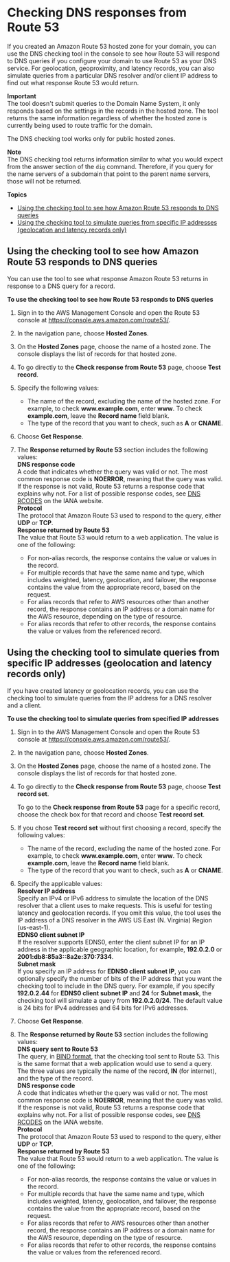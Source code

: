 # Checking DNS responses from Route 53<a name="dns-test"></a>

If you created an Amazon Route 53 hosted zone for your domain, you can use the DNS checking tool in the console to see how Route 53 will respond to DNS queries if you configure your domain to use Route 53 as your DNS service\. For geolocation, geoproximity, and latency records, you can also simulate queries from a particular DNS resolver and/or client IP address to find out what response Route 53 would return\.

**Important**  
The tool doesn't submit queries to the Domain Name System, it only responds based on the settings in the records in the hosted zone\. The tool returns the same information regardless of whether the hosted zone is currently being used to route traffic for the domain\.

The DNS checking tool works only for public hosted zones\.

**Note**  
The DNS checking tool returns information similar to what you would expect from the answer section of the `dig` command\. Therefore, if you query for the name servers of a subdomain that point to the parent name servers, those will not be returned\.

**Topics**
+ [Using the checking tool to see how Amazon Route 53 responds to DNS queries](#dns-test-how-route-53-responds)
+ [Using the checking tool to simulate queries from specific IP addresses \(geolocation and latency records only\)](#dns-test-simulate-requests)

## Using the checking tool to see how Amazon Route 53 responds to DNS queries<a name="dns-test-how-route-53-responds"></a>

You can use the tool to see what response Amazon Route 53 returns in response to a DNS query for a record\.<a name="dns-test-how-route-53-responds-procedure"></a>

**To use the checking tool to see how Route 53 responds to DNS queries**

1. Sign in to the AWS Management Console and open the Route 53 console at [https://console\.aws\.amazon\.com/route53/](https://console.aws.amazon.com/route53/)\.

1. In the navigation pane, choose **Hosted Zones**\.

1. On the **Hosted Zones** page, choose the name of a hosted zone\. The console displays the list of records for that hosted zone\.

1. To go directly to the **Check response from Route 53** page, choose **Test record**\.

1. Specify the following values:
   + The name of the record, excluding the name of the hosted zone\. For example, to check **www\.example\.com**, enter **www**\. To check **example\.com**, leave the **Record name** field blank\.
   + The type of the record that you want to check, such as **A** or **CNAME**\.

1. Choose **Get Response**\.

1. The **Response returned by Route 53** section includes the following values:  
**DNS response code**  
A code that indicates whether the query was valid or not\. The most common response code is **NOERROR**, meaning that the query was valid\. If the response is not valid, Route 53 returns a response code that explains why not\. For a list of possible response codes, see [DNS RCODES](http://www.iana.org/assignments/dns-parameters/dns-parameters.xhtml#dns-parameters-6) on the IANA website\.  
**Protocol**  
The protocol that Amazon Route 53 used to respond to the query, either **UDP** or **TCP**\.  
**Response returned by Route 53**  
The value that Route 53 would return to a web application\. The value is one of the following:  
   + For non\-alias records, the response contains the value or values in the record\.
   + For multiple records that have the same name and type, which includes weighted, latency, geolocation, and failover, the response contains the value from the appropriate record, based on the request\. 
   + For alias records that refer to AWS resources other than another record, the response contains an IP address or a domain name for the AWS resource, depending on the type of resource\.
   + For alias records that refer to other records, the response contains the value or values from the referenced record\.

## Using the checking tool to simulate queries from specific IP addresses \(geolocation and latency records only\)<a name="dns-test-simulate-requests"></a>

If you have created latency or geolocation records, you can use the checking tool to simulate queries from the IP address for a DNS resolver and a client\.<a name="dns-test-simulate-requests-procedure"></a>

**To use the checking tool to simulate queries from specified IP addresses**

1. Sign in to the AWS Management Console and open the Route 53 console at [https://console\.aws\.amazon\.com/route53/](https://console.aws.amazon.com/route53/)\.

1. In the navigation pane, choose **Hosted Zones**\.

1. On the **Hosted Zones** page, choose the name of a hosted zone\. The console displays the list of records for that hosted zone\.

1. To go directly to the **Check response from Route 53** page, choose **Test record set**\.

   To go to the **Check response from Route 53** page for a specific record, choose the check box for that record and choose **Test record set**\.

1. If you chose **Test record set** without first choosing a record, specify the following values:
   + The name of the record, excluding the name of the hosted zone\. For example, to check **www\.example\.com**, enter **www**\. To check **example\.com**, leave the **Record name** field blank\.
   + The type of the record that you want to check, such as **A** or **CNAME**\.

1. Specify the applicable values:  
**Resolver IP address**  
Specify an IPv4 or IPv6 address to simulate the location of the DNS resolver that a client uses to make requests\. This is useful for testing latency and geolocation records\. If you omit this value, the tool uses the IP address of a DNS resolver in the AWS US East \(N\. Virginia\) Region \(us\-east\-1\)\.   
**EDNS0 client subnet IP**  
If the resolver supports EDNS0, enter the client subnet IP for an IP address in the applicable geographic location, for example, **192\.0\.2\.0** or **2001:db8:85a3::8a2e:370:7334**\.   
**Subnet mask**  
If you specify an IP address for **EDNS0 client subnet IP**, you can optionally specify the number of bits of the IP address that you want the checking tool to include in the DNS query\. For example, if you specify **192\.0\.2\.44** for **EDNS0 client subnet IP** and **24** for **Subnet mask**, the checking tool will simulate a query from **192\.0\.2\.0/24**\. The default value is 24 bits for IPv4 addresses and 64 bits for IPv6 addresses\. 

1. Choose **Get Response**\.

1. The **Response returned by Route 53** section includes the following values:  
**DNS query sent to Route 53**  
The query, in [BIND format](https://en.wikipedia.org/wiki/Zone_file), that the checking tool sent to Route 53\. This is the same format that a web application would use to send a query\. The three values are typically the name of the record, **IN** \(for internet\), and the type of the record\.  
**DNS response code**  
A code that indicates whether the query was valid or not\. The most common response code is **NOERROR**, meaning that the query was valid\. If the response is not valid, Route 53 returns a response code that explains why not\. For a list of possible response codes, see [DNS RCODES](http://www.iana.org/assignments/dns-parameters/dns-parameters.xhtml#dns-parameters-6) on the IANA website\.  
**Protocol**  
The protocol that Amazon Route 53 used to respond to the query, either **UDP** or **TCP**\.  
**Response returned by Route 53**  
The value that Route 53 would return to a web application\. The value is one of the following:  
   + For non\-alias records, the response contains the value or values in the record\.
   + For multiple records that have the same name and type, which includes weighted, latency, geolocation, and failover, the response contains the value from the appropriate record, based on the request\. 
   + For alias records that refer to AWS resources other than another record, the response contains an IP address or a domain name for the AWS resource, depending on the type of resource\.
   + For alias records that refer to other records, the response contains the value or values from the referenced record\.